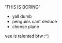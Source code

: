'THIS IS BORING' 



* yall dumb
* penguins cant deduce
* cheese plane

vee is talented btw :^)    
